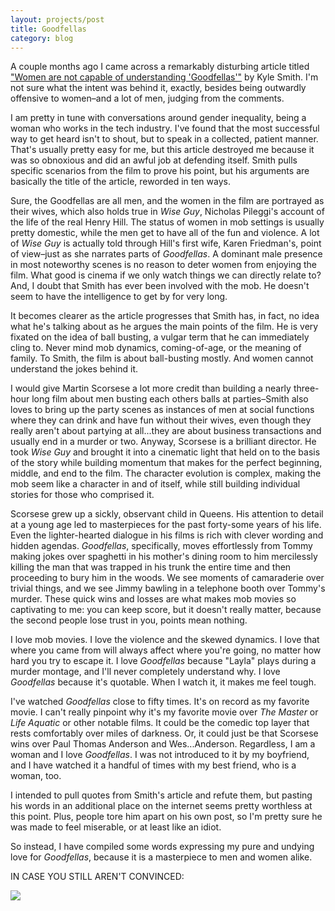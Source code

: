 ```yaml
---
layout: projects/post
title: Goodfellas
category: blog
---
```


A couple months ago I came across a remarkably disturbing article titled ["Women are not capable of understanding 'Goodfellas'"](http://nypost.com/2015/06/10/sorry-ladies-youll-never-understand-why-guys-love-goodfellas/) by Kyle Smith. I'm not sure what the intent was behind it, exactly, besides being outwardly offensive to women–and a lot of men, judging from the comments.

I am pretty in tune with conversations around gender inequality, being a woman who works in the tech industry. I've found that the most successful way to get heard isn't to shout, but to speak in a collected, patient manner. That's usually pretty easy for me, but this article destroyed me because it was so obnoxious and did an awful job at defending itself. Smith pulls specific scenarios from the film to prove his point, but his arguments are basically the title of the article, reworded in ten ways.

Sure, the Goodfellas are all men, and the women in the film are portrayed as their wives, which also holds true in *Wise Guy*, Nicholas Pileggi's account of the life of the real Henry Hill. The status of women in mob settings is usually pretty domestic, while the men get to have all of the fun and violence. A lot of *Wise Guy* is actually told through Hill's first wife, Karen Friedman's, point of view–just as she narrates parts of *Goodfellas*. A dominant male presence in most noteworthy scenes is no reason to deter women from enjoying the film. What good is cinema if we only watch things we can directly relate to? And, I doubt that Smith has ever been involved with the mob. He doesn't seem to have the intelligence to get by for very long.

It becomes clearer as the article progresses that Smith has, in fact, no idea what he's talking about as he argues the main points of the film. He is very fixated on the idea of ball busting, a vulgar term that he can immediately cling to. Never mind mob dynamics, coming-of-age, or the meaning of family. To Smith, the film is about ball-busting mostly. And women cannot understand the jokes behind it.

I would give Martin Scorsese a lot more credit than building a nearly three-hour long film about men busting each others balls at parties–Smith also loves to bring up the party scenes as instances of men at social functions where they can drink and have fun without their wives, even though they really aren't about partying at all...they are about business transactions and usually end in a murder or two. Anyway, Scorsese is a brilliant director. He took *Wise Guy* and brought it into a cinematic light that held on to the basis of the story while building momentum that makes for the perfect beginning, middle, and end to the film. The character evolution is complex, making the mob seem like a character in and of itself, while still building individual stories for those who comprised it.

Scorsese grew up a sickly, observant child in Queens. His attention to detail at a young age led to masterpieces for the past forty-some years of his life. Even the lighter-hearted dialogue in his films is rich with clever wording and hidden agendas. *Goodfellas*, specifically, moves effortlessly from Tommy making jokes over spaghetti in his mother's dining room to him mercilessly killing the man that was trapped in his trunk the entire time and then proceeding to bury him in the woods. We see moments of camaraderie over trivial things, and we see Jimmy bawling in a telephone booth over Tommy's murder. These quick wins and losses are what makes mob movies so captivating to me: you can keep score, but it doesn't really matter, because the second people lose trust in you, points mean nothing.

I love mob movies. I love the violence and the skewed dynamics. I love that where you came from will always affect where you're going, no matter how hard you try to escape it. I love *Goodfellas* because "Layla" plays during a murder montage, and I'll never completely understand why. I love *Goodfellas* because it's quotable. When I watch it, it makes me feel tough.

I've watched *Goodfellas* close to fifty times. It's on record as my favorite movie. I can't really pinpoint why it's my favorite movie over *The Master* or *Life Aquatic* or other notable films. It could be the comedic top layer that rests comfortably over miles of darkness. Or, it could just be that Scorsese wins over Paul Thomas Anderson and Wes...Anderson. Regardless, I am a woman and I love *Goodfellas*. I was not introduced to it by my boyfriend, and I have watched it a handful of times with my best friend, who is a woman, too.

I intended to pull quotes from Smith's article and refute them, but pasting his words in an additional place on the internet seems pretty worthless at this point. Plus, people tore him apart on his own post, so I'm pretty sure he was made to feel miserable, or at least like an idiot.

So instead, I have compiled some words expressing my pure and undying love for *Goodfellas*, because it is a masterpiece to men and women alike.

IN CASE YOU STILL AREN'T CONVINCED:

<img src="../../img/meandgoodfellas.jpg">

